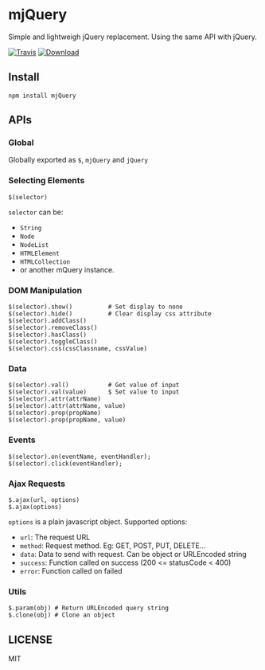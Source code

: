 mjQuery
======
Simple and lightweigh jQuery replacement. Using the same API with jQuery.

[![Travis](https://img.shields.io/travis/hoalongntc/mjquery.svg?style=flat-square)](https://travis-ci.org/hoalongntc/mjquery)
[![Download](https://img.shields.io/npm/dt/mjquery.svg?style=flat-square)](https://www.npmjs.com/package/mjquery)

## Install
```
npm install mjQuery
```

## APIs

### Global
Globally exported as `$`, `mjQuery` and `jQuery`

### Selecting Elements
```
$(selector)
```
`selector` can be:
+ `String`
+ `Node`
+ `NodeList`
+ `HTMLElement`
+ `HTMLCollection`
+ or another mQuery instance.

### DOM Manipulation
```
$(selector).show()          # Set display to none
$(selector).hide()          # Clear display css attribute
$(selector).addClass()
$(selector).removeClass()
$(selector).hasClass()
$(selector).toggleClass()
$(selector).css(cssClassname, cssValue)
```

### Data
```
$(selector).val()           # Get value of input
$(selector).val(value)      $ Set value to input
$(selector).attr(attrName)
$(selector).attr(attrName, value)
$(selector).prop(propName)
$(selector).prop(propName, value)
```

### Events
```
$(selector).on(eventName, eventHandler);
$(selector).click(eventHandler);
```

### Ajax Requests
```
$.ajax(url, options)
$.ajax(options)
```

`options` is a plain javascript object. Supported options:
+ `url`: The request URL
+ `method`: Request method. Eg: GET, POST, PUT, DELETE...
+ `data`: Data to send with request. Can be object or URLEncoded string
+ `success`: Function called on success (200 <= statusCode < 400)
+ `error`: Function called on failed

### Utils
```
$.param(obj) # Return URLEncoded query string
$.clone(obj) # Clone an object
```

## LICENSE
MIT